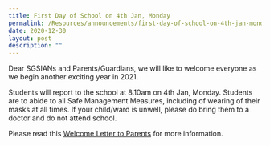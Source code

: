 ```yaml
---
title: First Day of School on 4th Jan, Monday
permalink: /Resources/announcements/first-day-of-school-on-4th-jan-monday/
date: 2020-12-30
layout: post
description: ""
---
```

Dear SGSIANs and Parents/Guardians, we will like to welcome everyone as we begin another exciting year in 2021.

Students will report to the school at 8.10am on 4th Jan, Monday. Students are to abide to all Safe Management Measures, including of wearing of their masks at all times. If your child/ward is unwell, please do bring them to a doctor and do not attend school.

Please read this [Welcome Letter to Parents](https://www.sgs.edu.sg/wp-content/uploads/2020/12/2021-Welcome-Letter-to-Parents-dated-29-Dec-2020.pdf) for more information.